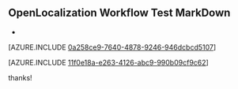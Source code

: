 ## OpenLocalization Workflow Test MarkDown
* 

[AZURE.INCLUDE [0a258ce9-7640-4878-9246-946dcbcd5107](calleeMd1.md)]



[AZURE.INCLUDE [11f0e18a-e263-4126-abc9-990b09cf9c62](calleeMd2.md)]

 
thanks!